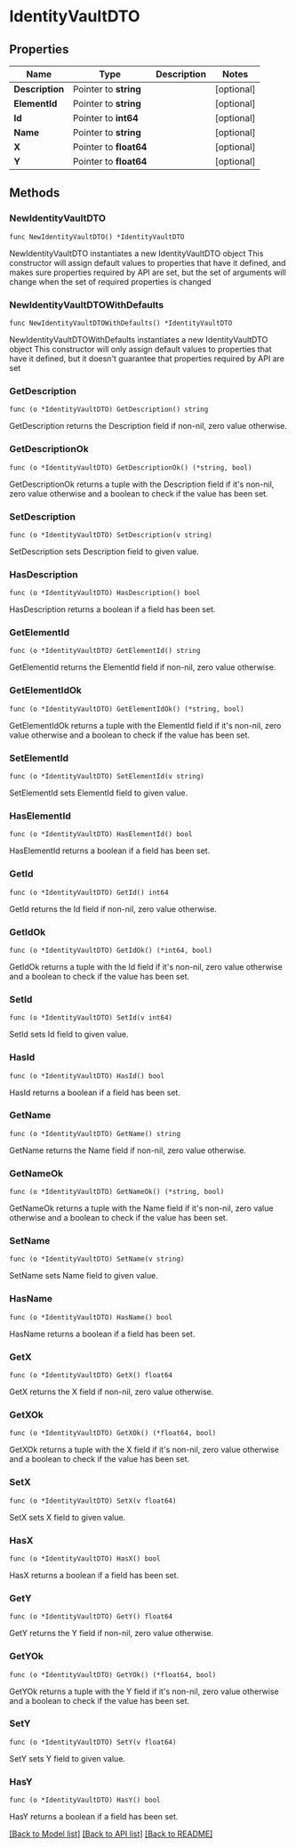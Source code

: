 # IdentityVaultDTO

## Properties

Name | Type | Description | Notes
------------ | ------------- | ------------- | -------------
**Description** | Pointer to **string** |  | [optional] 
**ElementId** | Pointer to **string** |  | [optional] 
**Id** | Pointer to **int64** |  | [optional] 
**Name** | Pointer to **string** |  | [optional] 
**X** | Pointer to **float64** |  | [optional] 
**Y** | Pointer to **float64** |  | [optional] 

## Methods

### NewIdentityVaultDTO

`func NewIdentityVaultDTO() *IdentityVaultDTO`

NewIdentityVaultDTO instantiates a new IdentityVaultDTO object
This constructor will assign default values to properties that have it defined,
and makes sure properties required by API are set, but the set of arguments
will change when the set of required properties is changed

### NewIdentityVaultDTOWithDefaults

`func NewIdentityVaultDTOWithDefaults() *IdentityVaultDTO`

NewIdentityVaultDTOWithDefaults instantiates a new IdentityVaultDTO object
This constructor will only assign default values to properties that have it defined,
but it doesn't guarantee that properties required by API are set

### GetDescription

`func (o *IdentityVaultDTO) GetDescription() string`

GetDescription returns the Description field if non-nil, zero value otherwise.

### GetDescriptionOk

`func (o *IdentityVaultDTO) GetDescriptionOk() (*string, bool)`

GetDescriptionOk returns a tuple with the Description field if it's non-nil, zero value otherwise
and a boolean to check if the value has been set.

### SetDescription

`func (o *IdentityVaultDTO) SetDescription(v string)`

SetDescription sets Description field to given value.

### HasDescription

`func (o *IdentityVaultDTO) HasDescription() bool`

HasDescription returns a boolean if a field has been set.

### GetElementId

`func (o *IdentityVaultDTO) GetElementId() string`

GetElementId returns the ElementId field if non-nil, zero value otherwise.

### GetElementIdOk

`func (o *IdentityVaultDTO) GetElementIdOk() (*string, bool)`

GetElementIdOk returns a tuple with the ElementId field if it's non-nil, zero value otherwise
and a boolean to check if the value has been set.

### SetElementId

`func (o *IdentityVaultDTO) SetElementId(v string)`

SetElementId sets ElementId field to given value.

### HasElementId

`func (o *IdentityVaultDTO) HasElementId() bool`

HasElementId returns a boolean if a field has been set.

### GetId

`func (o *IdentityVaultDTO) GetId() int64`

GetId returns the Id field if non-nil, zero value otherwise.

### GetIdOk

`func (o *IdentityVaultDTO) GetIdOk() (*int64, bool)`

GetIdOk returns a tuple with the Id field if it's non-nil, zero value otherwise
and a boolean to check if the value has been set.

### SetId

`func (o *IdentityVaultDTO) SetId(v int64)`

SetId sets Id field to given value.

### HasId

`func (o *IdentityVaultDTO) HasId() bool`

HasId returns a boolean if a field has been set.

### GetName

`func (o *IdentityVaultDTO) GetName() string`

GetName returns the Name field if non-nil, zero value otherwise.

### GetNameOk

`func (o *IdentityVaultDTO) GetNameOk() (*string, bool)`

GetNameOk returns a tuple with the Name field if it's non-nil, zero value otherwise
and a boolean to check if the value has been set.

### SetName

`func (o *IdentityVaultDTO) SetName(v string)`

SetName sets Name field to given value.

### HasName

`func (o *IdentityVaultDTO) HasName() bool`

HasName returns a boolean if a field has been set.

### GetX

`func (o *IdentityVaultDTO) GetX() float64`

GetX returns the X field if non-nil, zero value otherwise.

### GetXOk

`func (o *IdentityVaultDTO) GetXOk() (*float64, bool)`

GetXOk returns a tuple with the X field if it's non-nil, zero value otherwise
and a boolean to check if the value has been set.

### SetX

`func (o *IdentityVaultDTO) SetX(v float64)`

SetX sets X field to given value.

### HasX

`func (o *IdentityVaultDTO) HasX() bool`

HasX returns a boolean if a field has been set.

### GetY

`func (o *IdentityVaultDTO) GetY() float64`

GetY returns the Y field if non-nil, zero value otherwise.

### GetYOk

`func (o *IdentityVaultDTO) GetYOk() (*float64, bool)`

GetYOk returns a tuple with the Y field if it's non-nil, zero value otherwise
and a boolean to check if the value has been set.

### SetY

`func (o *IdentityVaultDTO) SetY(v float64)`

SetY sets Y field to given value.

### HasY

`func (o *IdentityVaultDTO) HasY() bool`

HasY returns a boolean if a field has been set.


[[Back to Model list]](../README.md#documentation-for-models) [[Back to API list]](../README.md#documentation-for-api-endpoints) [[Back to README]](../README.md)


